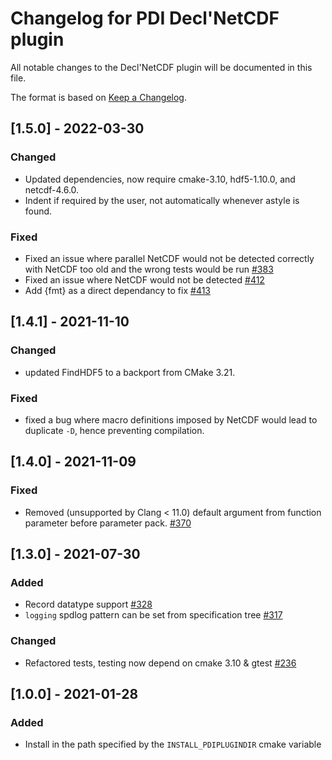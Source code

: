 # Changelog for PDI Decl'NetCDF plugin
All notable changes to the Decl'NetCDF plugin will be documented in this file.

The format is based on [Keep a Changelog](https://keepachangelog.com/en/1.0.0/).


## [1.5.0] - 2022-03-30

### Changed
* Updated dependencies, now require cmake-3.10, hdf5-1.10.0, and netcdf-4.6.0.
* Indent if required by the user, not automatically whenever astyle is found.

### Fixed
* Fixed an issue where parallel NetCDF would not be detected correctly with
  NetCDF too old and the wrong tests would be run
  [#383](https://gitlab.maisondelasimulation.fr/pdidev/pdi/-/issues/383)
* Fixed an issue where NetCDF would not be detected
  [#412](https://gitlab.maisondelasimulation.fr/pdidev/pdi/-/issues/412)
* Add {fmt} as a direct dependancy to fix
  [#413](https://gitlab.maisondelasimulation.fr/pdidev/pdi/-/issues/413)


## [1.4.1] - 2021-11-10

### Changed
* updated FindHDF5 to a backport from CMake 3.21.

### Fixed
* fixed a bug where macro definitions imposed by NetCDF would lead to duplicate
  `-D`, hence preventing compilation.


## [1.4.0] - 2021-11-09

### Fixed
* Removed (unsupported by Clang < 11.0) default argument from function parameter
  before parameter pack.
  [#370](https://gitlab.maisondelasimulation.fr/pdidev/pdi/-/issues/370)


## [1.3.0] - 2021-07-30

### Added
* Record datatype support
  [#328](https://gitlab.maisondelasimulation.fr/pdidev/pdi/-/issues/328)
* `logging` spdlog pattern can be set from specification tree
  [#317](https://gitlab.maisondelasimulation.fr/pdidev/pdi/-/issues/317)

### Changed

* Refactored tests, testing now depend on cmake 3.10 & gtest
  [#236](https://gitlab.maisondelasimulation.fr/pdidev/pdi/-/issues/236)


## [1.0.0] - 2021-01-28

### Added
* Install in the path specified by the `INSTALL_PDIPLUGINDIR` cmake variable
